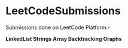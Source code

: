 # LeetCodeSubmissions
Submissions done on LeetCode Platform:-

**LinkedList
Strings
Array
Backtracking
Graphs**
